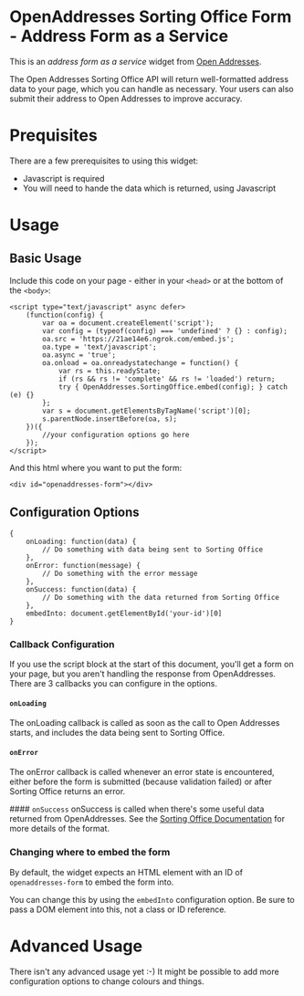 # OpenAddresses Sorting Office Form - Address Form as a Service
This is an *address form as a service* widget from [Open Addresses](http://www.openaddressesuk.org).

The Open Addresses Sorting Office API will return well-formatted address data to your page, which you can handle as necessary. Your users can also submit their address to Open Addresses to improve accuracy.

# Prequisites
There are a few prerequisites to using this widget:

* Javascript is required
* You will need to hande the data which is returned, using Javascript

# Usage
## Basic Usage
Include this code on your page - either in your `<head>` or at the bottom of the `<body>`:

```
<script type="text/javascript" async defer>
    (function(config) {
        var oa = document.createElement('script');
        var config = (typeof(config) === 'undefined' ? {} : config);
        oa.src = 'https://21ae14e6.ngrok.com/embed.js';
        oa.type = 'text/javascript';
        oa.async = 'true';
        oa.onload = oa.onreadystatechange = function() {
            var rs = this.readyState;
            if (rs && rs != 'complete' && rs != 'loaded') return;
            try { OpenAddresses.SortingOffice.embed(config); } catch (e) {}
        };
        var s = document.getElementsByTagName('script')[0];
        s.parentNode.insertBefore(oa, s);
    })({
        //your configuration options go here
    });
</script>
```

And this html where you want to put the form:

```
<div id="openaddresses-form"></div>
```

## Configuration Options
```
{
    onLoading: function(data) {
        // Do something with data being sent to Sorting Office
    },
    onError: function(message) {
        // Do something with the error message
    },
    onSuccess: function(data) {
        // Do something with the data returned from Sorting Office
    },
    embedInto: document.getElementById('your-id')[0]
}
```
### Callback Configuration
If you use the script block at the start of this document, you'll get a form on your page, but you aren't handling the response from OpenAddresses. There are 3 callbacks you can configure in the options.
 
#### `onLoading`
The onLoading callback is called as soon as the call to Open Addresses starts, and includes the data being sent to Sorting Office. 

#### `onError`
The onError callback is called whenever an error state is encountered, either before the form is submitted (because validation failed) or after Sorting Office returns an error.

#### `onSuccess`
onSuccess is called when there's some useful data returned from OpenAddresses. See the [Sorting Office Documentation](https://github.com/OpenAddressesUK/sorting_office/blob/master/README.md) for more details of the format.

### Changing where to embed the form
By default, the widget expects an HTML element with an ID of `openaddresses-form` to embed the form into.

You can change this by using the `embedInto` configuration option. Be sure to pass a DOM element into this, not a class or ID reference.

# Advanced Usage
There isn't any advanced usage yet :-) It might be possible to add more configuration options to change colours and things. 
